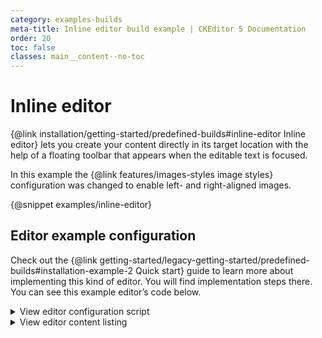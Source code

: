 ```yaml
---
category: examples-builds
meta-title: Inline editor build example | CKEditor 5 Documentation
order: 20
toc: false
classes: main__content--no-toc
---
```


# Inline editor

{@link installation/getting-started/predefined-builds#inline-editor Inline editor} lets you create your content directly in its target location with the help of a floating toolbar that appears when the editable text is focused.

In this example the {@link features/images-styles image styles} configuration was changed to enable left- and right-aligned images.

{@snippet examples/inline-editor}

## Editor example configuration

Check out the {@link getting-started/legacy-getting-started/predefined-builds#installation-example-2 Quick start} guide to learn more about implementing this kind of editor. You will find implementation steps there. You can see this example editor’s code below.

<details>
<summary>View editor configuration script</summary>

```js

import InlineEditor from '@ckeditor/ckeditor5-build-inline';

const inlineInjectElements = document.querySelectorAll( '#snippet-inline-editor [data-inline-inject]' );

Array.from( inlineInjectElements ).forEach( inlineElement => {
	const config = {
		toolbar: {
			items: [
				'undo', 'redo',
				'|', 'heading',
				'|', 'bold', 'italic',
				'|', 'link', 'insertImage', 'insertTable', 'mediaEmbed',
				'|', 'bulletedList', 'numberedList', 'outdent', 'indent'
			]
		},
		cloudServices: {
			// All predefined builds include the Easy Image feature.
			// Provide correct configuration values to use it.
			tokenUrl: 'https://example.com/cs-token-endpoint',
			uploadUrl: 'https://your-organization-id.cke-cs.com/easyimage/upload/'
			// Read more about Easy Image - https://ckeditor.com/docs/ckeditor5/latest/features/images/image-upload/easy-image.html.
			// For other image upload methods see the guide - https://ckeditor.com/docs/ckeditor5/latest/features/images/image-upload/image-upload.html.
		},
	};

	if ( inlineElement.tagName.toLowerCase() == 'header' ) {
		config.removePlugins = [
			'Blockquote',
			'Image',
			'ImageCaption',
			'ImageStyle',
			'ImageToolbar',
			'ImageUpload',
			'List',
			'EasyImage',
			'CKFinder',
			'CKFinderUploadAdapter'
		];
		config.toolbar.items = [ 'heading', '|', 'bold', 'italic', 'link' ];
	} else {
		config.image = {
			toolbar: [
				'imageStyle:inline',
				'imageStyle:wrapText',
				'imageStyle:breakText',
				'|',
				'toggleImageCaption',
				'imageTextAlternative'
			]
		};
	}

	InlineEditor
		.create( inlineElement, config )
		.then( editor => {
			window.editor = editor;
		} )
		.catch( err => {
			console.error( err );
		} );
} );

```

</details>

<details>
<summary>View editor content listing</summary>

```html
<div id="snippet-inline-editor">
	<header data-inline-inject="true">
		Editor content is inserted here.
	</header>

	<div data-inline-inject="true">
		Editor content is inserted here.
	</div>

	<div class="demo-row">
		<div class="demo-row__half">
			<div data-inline-inject="true">
				Editor content is inserted here.
			</div>
		</div>

		<div class="demo-row__half">
			<div data-inline-inject="true">
				Editor content is inserted here.
			</div>
		</div>
	</div>
</div>

```

</details>

